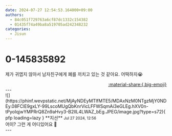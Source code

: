 ```yaml
---
date: 2024-07-27 12:54:53.164000+09:00
authors:
  - 84c051f729763a6cf87dc1332c154382
  - 01435f74a49ba8a519705ad242348232
categories:
  - Jisun
---
```


# 0-145835892

<div class="post-container" markdown="1">
<div class="content-container md-sidebar__scrollwrap" markdown="1">

제가 귀엽지 않아서 남자친구에게 폐를 끼치고 있는 것 같아요. 어떡하지😭

</div>
</div>

<div style="text-align: right;" markdown="1">
<a href="https://weverse.io/fromis9/fanpost/0-145835892" style="text-align: right;">:material-share:{.big-emoji}</a>
</div>
---

<div class="comments-container md-sidebar__scrollwrap" markdown="1">
<div class="comment" markdown="1">
<div class='id-container' markdown="1">
![](https://phinf.wevpstatic.net/MjAyNDEyMTlfMTE5/MDAxNzM0NTgzMjY0NDEy.08FClE9gxLY-99LscoMUgQbKnrVicLFFWSqmAi3eGLEg.hXV0n-tPyoIqjwYMPRrQ8Zn9aHvy3-B2llL4LWAZ_bEg.JPEG/image.jpg?type=s72){ pfp loading=lazy }
**<span class="artist">지선</span>** <small>Jul 27 2024, 12:56</small><br>
</div>
<div class='comment-body' markdown="1">
어이? 그런 게 어디있어요 🥵
</div>
</div>
</div>
---
